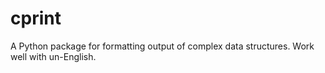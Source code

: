 # cprint
A Python package for formatting output of complex data structures. Work well with un-English.
